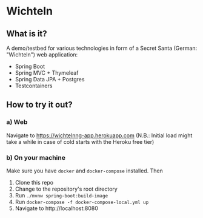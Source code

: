 # Wichteln
## What is it?
A demo/testbed for various technologies in form of a Secret Santa (German: "Wichteln") web application:
- Spring Boot
- Spring MVC + Thymeleaf
- Spring Data JPA + Postgres  
- Testcontainers

## How to try it out?
### a) Web
Navigate to https://wichtelnng-app.herokuapp.com (N.B.: Initial load might take a while in case of cold starts with the Heroku free tier)
### b) On your machine
Make sure you have `docker` and `docker-compose` installed. Then
1) Clone this repo
2) Change to the repository's root directory
3) Run `./mvnw spring-boot:build-image`
4) Run `docker-compose -f docker-compose-local.yml up`
5) Navigate to http://localhost:8080
